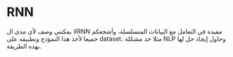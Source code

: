 # RNN
لا يمكنني وصف لأي مدى الRNN مفيدة في التعامل مع البيانات المتسلسلة، وأشجعكم جميعا لأخذ هذا النمؤذج  وتطبيقه على dataset، مثلا خذ مشكلة NLP وحاول إيجاد حل لها بهذه الطريقة.
